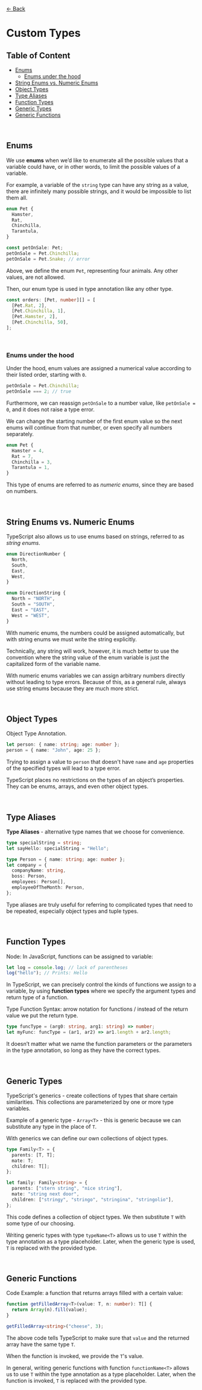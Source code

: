 [&larr; Back](./README.md)

# Custom Types

## Table of Content

- [Enums](#enums)
  - [Enums under the hood](#enums-under-the-hood)
- [String Enums vs. Numeric Enums](#string-enums-vs-numeric-enums)
- [Object Types](#object-types)
- [Type Aliases](#type-aliases)
- [Function Types](#function-types)
- [Generic Types](#generic-types)
- [Generic Functions](#generic-functions)

<br>

## Enums

We use **enums** when we’d like to enumerate all the possible values that a variable could have, or in other words, to limit the possible values of a variable.

For example, a variable of the `string` type can have any string as a value, there are infinitely many possible strings, and it would be impossible to list them all.

```ts
enum Pet {
  Hamster,
  Rat,
  Chinchilla,
  Tarantula,
}

const petOnSale: Pet;
petOnSale = Pet.Chinchilla;
petOnSale = Pet.Snake; // error
```

Above, we define the enum `Pet`, representing four animals. Any other values, are not allowed.

Then, our enum type is used in type annotation like any other type.

```ts
const orders: [Pet, number][] = [
  [Pet.Rat, 2],
  [Pet.Chinchilla, 1],
  [Pet.Hamster, 2],
  [Pet.Chinchilla, 50],
];
```

<br>

### Enums under the hood

Under the hood, enum values are assigned a numerical value according to their listed order, starting with `0`.

```ts
petOnSale = Pet.Chinchilla;
petOnSale === 2; // true
```

Furthermore, we can reassign `petOnSale` to a number value, like `petOnSale = 0`, and it does not raise a type error.

We can change the starting number of the first enum value so the next enums will continue from that number, or even specify all numbers separately.

```ts
enum Pet {
  Hamster = 4,
  Rat = 7,
  Chinchilla = 3,
  Tarantula = 1,
}
```

This type of enums are referred to as _numeric enums_, since they are based on numbers.

<br>

## String Enums vs. Numeric Enums

TypeScript also allows us to use enums based on strings, referred to as _string enums_.

```ts
enum DirectionNumber {
  North,
  South,
  East,
  West,
}

enum DirectionString {
  North = "NORTH",
  South = "SOUTH",
  East = "EAST",
  West = "WEST",
}
```

With numeric enums, the numbers could be assigned automatically, but with string enums we must write the string explicitly.

Technically, any string will work, however, it is much better to use the convention where the string value of the enum variable is just the capitalized form of the variable name.

With numeric enums variables we can assign arbitrary numbers directly without leading to type errors. Because of this, as a general rule, always use string enums because they are much more strict.

<br>

## Object Types

Object Type Annotation.

```ts
let person: { name: string; age: number };
person = { name: "John", age: 25 };
```

Trying to assign a value to `person` that doesn't have `name` and `age` properties of the specified types will lead to a type error.

TypeScript places no restrictions on the types of an object’s properties. They can be enums, arrays, and even other object types.

<br>

## Type Aliases

**Type Aliases** - alternative type names that we choose for convenience.

```ts
type specialString = string;
let sayHello: specialString = "Hello";

type Person = { name: string; age: number };
let company = {
  companyName: string,
  boss: Person,
  employees: Person[],
  employeeOfTheMonth: Person,
};
```

Type aliases are truly useful for referring to complicated types that need to be repeated, especially object types and tuple types.

<br>

## Function Types

Node: In JavaScript, functions can be assigned to variable:

```js
let log = console.log; // lack of parentheses
log("hello"); // Prints: Hello
```

In TypeScript, we can precisely control the kinds of functions we assign to a variable, by using **function types** where we specify the argument types and return type of a function.

Type Function Syntax: arrow notation for functions / instead of the return value we put the return type.

```ts
type funcType = (arg0: string, arg1: string) => number;
let myFunc: funcType = (ar1, ar2) => ar1.length + ar2.length;
```

It doesn’t matter what we name the function parameters or the parameters in the type annotation, so long as they have the correct types.

<br>

## Generic Types

TypeScript's generics - create collections of types that share certain similarities. This collections are parameterized by one or more type variables.

Example of a generic type - `Array<T>` - this is generic because we can substitute any type in the place of `T`.

With generics we can define our own collections of object types.

```ts
type Family<T> = {
  parents: [T, T];
  mate: T;
  children: T[];
};

let family: Family<string> = {
  parents: ["stern string", "nice string"],
  mate: "string next door",
  children: ["stringy", "stringo", "stringina", "stringolio"],
};
```

This code defines a collection of object types. We then substitute `T` with some type of our choosing.

Writing generic types with type `typeName<T>` allows us to use `T` within the type annotation as a type placeholder. Later, when the generic type is used, `T` is replaced with the provided type.

<br>

## Generic Functions

Code Example: a function that returns arrays filled with a certain value:

```ts
function getFilledArray<T>(value: T, n: number): T[] {
  return Array(n).fill(value);
}

getFilledArray<string>("cheese", 3);
```

The above code tells TypeScript to make sure that `value` and the returned array have the same type `T`.

When the function is invoked, we provide the `T`'s value.

In general, writing generic functions with function `functionName<T>` allows us to use `T` within the type annotation as a type placeholder. Later, when the function is invoked, `T` is replaced with the provided type.

<br>
